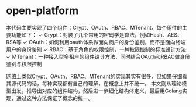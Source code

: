 # open-platform
本代码主要实现了四个组件：Crypt、OAuth、RBAC、MTenant，每个组件的主要功能如下：
✓ Crypt：封装了几个常用的密码学是算法，例如Hash、AES、RSA等
✓ OAuth：如何利用oauth体系做面向商户的身份鉴别，而不是面向终端用户的身份鉴别
✓ RBAC：基于角色的权限控制，一种权限控制的标准设计方法
✓ MTenant：一种接入型多租户的组件设计方法，同时结合OAuth和RBAC做身份鉴别与权限控制

网络上类似Crypt、OAuth、RBAC、MTenant的实现其实有很多，但如果仔细看其源代码的话，每种实现都有自己的理解，在概念上并不统一。
本文则从理论模型出发，推导出对应的组件结构，然后进一步细化结构体定义，最后用Golang实现，通过这种方法保证了概念的统一。
